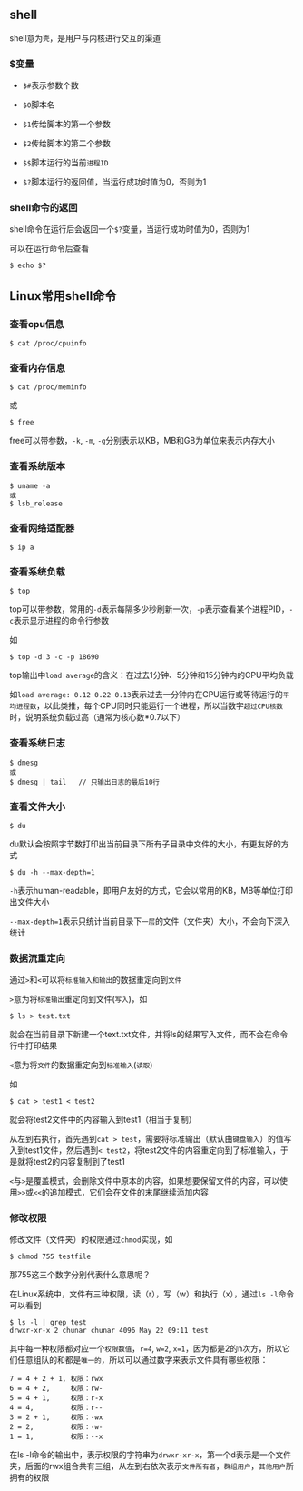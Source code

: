 ## shell

shell意为`壳`，是用户与内核进行交互的渠道

### $变量

- `$#`表示参数个数

- `$0`脚本名

- `$1`传给脚本的第一个参数

- `$2`传给脚本的第二个参数

- `$$`脚本运行的当前`进程ID`

- `$?`脚本运行的返回值，当运行成功时值为0，否则为1

### shell命令的返回

shell命令在运行后会返回一个`$?`变量，当运行成功时值为0，否则为1

可以在运行命令后查看

```
$ echo $?
```

## Linux常用shell命令

### 查看cpu信息

```
$ cat /proc/cpuinfo
```

### 查看内存信息

```
$ cat /proc/meminfo
```

或

```
$ free
```

free可以带参数，`-k`, `-m`, `-g`分别表示以KB，MB和GB为单位来表示内存大小

### 查看系统版本

```
$ uname -a
或
$ lsb_release
```

### 查看网络适配器

```
$ ip a
```

### 查看系统负载

```
$ top
```

top可以带参数，常用的`-d`表示每隔多少秒刷新一次，`-p`表示查看某个进程PID，`-c`表示显示进程的命令行参数

如

```
$ top -d 3 -c -p 18690
```

top输出中`load average`的含义：在过去1分钟、5分钟和15分钟内的CPU平均负载

如`load average: 0.12 0.22 0.13`表示过去一分钟内在CPU运行或等待运行的`平均进程数`，以此类推，每个CPU同时只能运行一个进程，所以当数字`超过CPU核数`时，说明系统负载过高（通常为核心数*0.7以下）

### 查看系统日志

```
$ dmesg
或
$ dmesg | tail   // 只输出日志的最后10行
```

### 查看文件大小

```
$ du
```

du默认会按照字节数打印出当前目录下所有子目录中文件的大小，有更友好的方式

```
$ du -h --max-depth=1
```

`-h`表示human-readable，即用户友好的方式，它会以常用的KB，MB等单位打印出文件大小

`--max-depth=1`表示只统计当前目录下`一层`的文件（文件夹）大小，不会向下深入统计

### 数据流重定向

通过`>`和`<`可以将`标准输入和输出`的数据重定向到`文件`

`>`意为将`标准输出`重定向到文件(`写入`)，如

```
$ ls > test.txt
```

就会在当前目录下新建一个text.txt文件，并将ls的结果写入文件，而不会在命令行中打印结果

`<`意为将`文件`的数据重定向到`标准输入`(`读取`)

如

```
$ cat > test1 < test2
```

就会将test2文件中的内容输入到test1（相当于复制）

从左到右执行，首先遇到`cat > test`，需要将标准输出（默认由`键盘输入`）的值写入到test1文件，然后遇到`< test2`，将test2文件的内容重定向到了标准输入，于是就将test2的内容复制到了test1

`<`与`>`是覆盖模式，会删除文件中原本的内容，如果想要保留文件的内容，可以使用`>>`或`<<`的追加模式，它们会在文件的末尾继续添加内容

### 修改权限

修改文件（文件夹）的权限通过`chmod`实现，如

```
$ chmod 755 testfile
```

那755这三个数字分别代表什么意思呢？

在Linux系统中，文件有三种权限，读（r），写（w）和执行（x），通过`ls -l`命令可以看到

```
$ ls -l | grep test
drwxr-xr-x 2 chunar chunar 4096 May 22 09:11 test
```

其中每一种权限都对应一个`权限数值`，`r=4`, `w=2`, `x=1`，因为都是2的n次方，所以它们任意组队的和都是`唯一的`，所以可以通过数字来表示文件具有哪些权限：

```
7 = 4 + 2 + 1, 权限：rwx
6 = 4 + 2,     权限：rw-
5 = 4 + 1,     权限：r-x
4 = 4,         权限：r--
3 = 2 + 1,     权限：-wx
2 = 2,         权限：-w-
1 = 1,         权限：--x
```

在ls -l命令的输出中，表示权限的字符串为`drwxr-xr-x`，第一个d表示是一个文件夹，后面的rwx组合共有三组，从左到右依次表示`文件所有者`，`群组用户`，`其他用户`所拥有的权限

